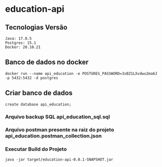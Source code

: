 # education-api

## Tecnologias Versão 
```
Java: 17.0.5
Postgres: 15.1
Docker: 20.10.21
```

## Banco de dados no docker
```
docker run --name api_education -e POSTGRES_PASSWORD=3sBZ1LXvdwu2ma6J -p 5432:5432 -d postgres
```
## Criar banco de dados 
```
create database api_education;
```

### Arquivo backup SQL api_education_sql.sql

### Arquivo postman presente na raiz do projeto api_education.postman_collection.json

### Executar Build do Projeto
```
java -jar target/education-api-0.0.1-SNAPSHOT.jar
```
